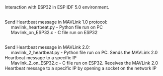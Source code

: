 Interaction with ESP32 in ESP IDF 5.0 environment. <br><br>

Send Heartbeat message in MAVLink 1.0 protocol: <br>
&nbsp;&nbsp;&nbsp;&nbsp;&nbsp;mavlink_heartbeat.py - Python file run on PC <br>
&nbsp;&nbsp;&nbsp;&nbsp;&nbsp;Mavlink_on_ESP32.c - C file run on ESP32 <br><br>

Send Heartbeat message in MAVLink 2.0: <br>
&nbsp;&nbsp;&nbsp;&nbsp;&nbsp;mavlink_2_heartbeat.py - Python file run on PC. Sends the MAVLink 2.0 Heartbeat message to a specific IP <br>
&nbsp;&nbsp;&nbsp;&nbsp;&nbsp;Mavlink_2_on_ESP32.c - C file run on ESP32. Receives the MAVLink 2.0 Heartbeat message to a specific IP by opening a socket on the network IP <br>
